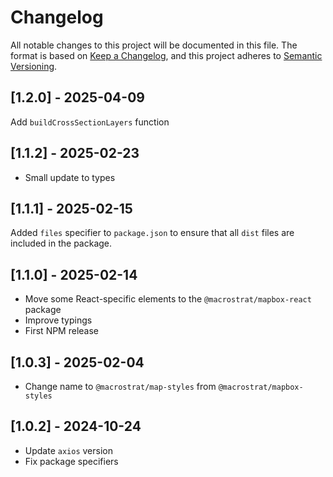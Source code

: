 # Changelog

All notable changes to this project will be documented in this file. The format
is based on [Keep a Changelog](https://keepachangelog.com/en/1.0.0/), and this
project adheres to [Semantic Versioning](https://semver.org/spec/v2.0.0.html).

## [1.2.0] - 2025-04-09

Add `buildCrossSectionLayers` function

## [1.1.2] - 2025-02-23

- Small update to types

## [1.1.1] - 2025-02-15

Added `files` specifier to `package.json` to ensure that all `dist` files are
included in the package.

## [1.1.0] - 2025-02-14

- Move some React-specific elements to the `@macrostrat/mapbox-react` package
- Improve typings
- First NPM release

## [1.0.3] - 2025-02-04

- Change name to `@macrostrat/map-styles` from `@macrostrat/mapbox-styles`

## [1.0.2] - 2024-10-24

- Update `axios` version
- Fix package specifiers
